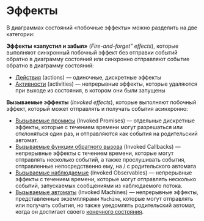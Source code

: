 # Эффекты

В диаграммах состояний «побочные эффекты» можно разделить на две категории:

**Эффекты «запустил и забыл»** (_Fire-and-forget" effects_), которые выполняют синхронный побочный эффект без отправки событий обратно в диаграмму состояний или синхронно отправляют событие обратно в диаграмму состояний:

- [Действия](./actions.md) (actions) — одиночные, дискретные эффекты
- [Активности](./activities.md) (activities) — непрерывные эффекты, которые удаляются при выходе из состояния, в котором они были запущены

**Вызываемые эффекты** (_Invoked effects_), которые выполняют побочный эффект, который может отправлять и получать события асинхронно:

- [Вызываемые промисы](communication.md#invoking-promises) (Invoked Promises) — отдельные дискретные эффекты, которые с течением времени могут разрешаться или отклоняться один раз, и отправляются как события на родительский автомат.
- [Вызываемые функции обратного вызова](communication.md#invoking-callbacks) (Invoked Callbacks) — непрерывные эффекты с течением времени, которые могут отправлять несколько событий, а также прослушивать события, отправленные непосредственно ему, на / с родительского автомата
- [Вызываемые наблюдаемые](communication.md#invoking-observables) (Invoked Observables) — непрерывные эффекты с течением времени, которые могут отправлять несколько событий, запускаемых сообщениями из наблюдаемого потока.
- [Вызываемые автоматы](communication.md#invoking-machines) (Invoked Machines) — непрерывные эффекты, представленные экземплярами `Machine`, которые могут отправлять или получать события, но также уведомлять родительский автомат, когда он достигает своего [конечного состояния](final.md).
